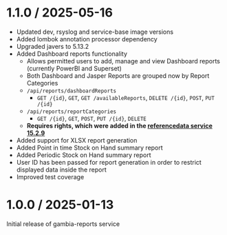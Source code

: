1.1.0 / 2025-05-16
==================

* Updated dev, rsyslog and service-base image versions
* Added lombok annotation processor dependency
* Upgraded javers to 5.13.2
* Added Dashboard reports functionality
  * Allows permitted users to add, manage and view Dashboard reports (currently PowerBI and Superset)
  * Both Dashboard and Jasper Reports are grouped now by Report Categories
  * `/api/reports/dashboardReports`
    * `GET /{id}`, `GET`, `GET /availableReports`, `DELETE /{id}`, `POST`, `PUT /{id}`
  * `/api/reports/reportCategories`
    * `GET /{id}`, `GET`, `POST`, `PUT /{id}`, `DELETE`
  * **Requires rights, which were added in the [referencedata service 15.2.9](https://github.com/OpenLMIS/openlmis-referencedata/tree/rel-15.2.9)**
* Added support for XLSX report generation
* Added Point in time Stock on Hand summary report
* Added Periodic Stock on Hand summary report
* User ID has been passed for report generation in order to restrict displayed data inside the report
* Improved test coverage

1.0.0 / 2025-01-13
==================

Initial release of gambia-reports service
